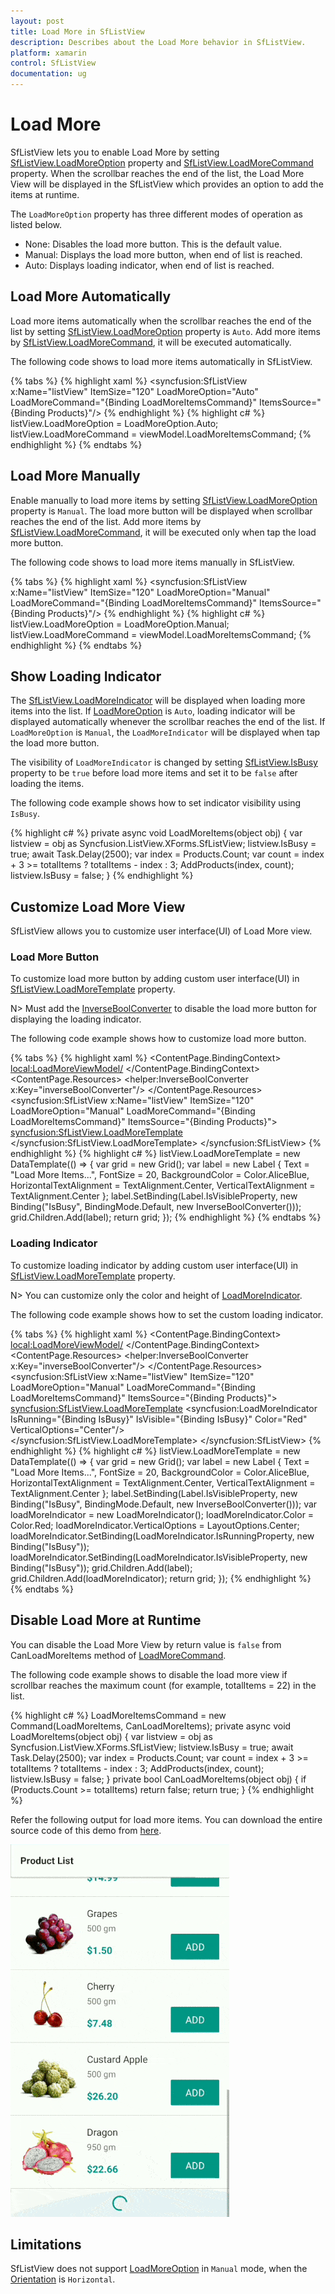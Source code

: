 ```yaml
---
layout: post
title: Load More in SfListView
description: Describes about the Load More behavior in SfListView.
platform: xamarin
control: SfListView
documentation: ug
---
```

# Load More

SfListView lets you to enable Load More by setting [SfListView.LoadMoreOption](https://help.syncfusion.com/cr/cref_files/xamarin/sflistview/Syncfusion.SfListView.XForms~Syncfusion.ListView.XForms.SfListView~LoadMoreOption.html) property and [SfListView.LoadMoreCommand](https://help.syncfusion.com/cr/cref_files/xamarin/sflistview/Syncfusion.SfListView.XForms~Syncfusion.ListView.XForms.SfListView~LoadMoreCommand.html) property. When the scrollbar reaches the end of the list, the Load More View will be displayed in the SfListView which provides an option to add the items at runtime. 

The `LoadMoreOption` property has three different modes of operation as listed below.
* None: Disables the load more button. This is the default value.
* Manual: Displays the load more button, when end of list is reached.
* Auto: Displays loading indicator, when end of list is reached.

## Load More Automatically

Load more items automatically when the scrollbar reaches the end of the list by setting [SfListView.LoadMoreOption](https://help.syncfusion.com/cr/cref_files/xamarin/sflistview/Syncfusion.SfListView.XForms~Syncfusion.ListView.XForms.SfListView~LoadMoreOption.html) property is `Auto`. Add more items by [SfListView.LoadMoreCommand](https://help.syncfusion.com/cr/cref_files/xamarin/sflistview/Syncfusion.SfListView.XForms~Syncfusion.ListView.XForms.SfListView~LoadMoreCommand.html), it will be executed automatically.

The following code shows to load more items automatically in SfListView.

{% tabs %}
{% highlight xaml %}
<syncfusion:SfListView x:Name="listView"
                 ItemSize="120"
                 LoadMoreOption="Auto"
                 LoadMoreCommand="{Binding LoadMoreItemsCommand}"
                 ItemsSource="{Binding Products}"/>
{% endhighlight %}
{% highlight c# %}
listView.LoadMoreOption = LoadMoreOption.Auto;
listView.LoadMoreCommand = viewModel.LoadMoreItemsCommand;
{% endhighlight %}
{% endtabs %}

## Load More Manually

Enable manually to load more items by setting [SfListView.LoadMoreOption](https://help.syncfusion.com/cr/cref_files/xamarin/sflistview/Syncfusion.SfListView.XForms~Syncfusion.ListView.XForms.SfListView~LoadMoreOption.html) property is `Manual`. The load more button will be displayed when scrollbar reaches the end of the list. Add more items by [SfListView.LoadMoreCommand](https://help.syncfusion.com/cr/cref_files/xamarin/sflistview/Syncfusion.SfListView.XForms~Syncfusion.ListView.XForms.SfListView~LoadMoreCommand.html), it will be executed only when tap the load more button. 

The following code shows to load more items manually in SfListView.

{% tabs %}
{% highlight xaml %}
<syncfusion:SfListView x:Name="listView"
                 ItemSize="120"
                 LoadMoreOption="Manual"
                 LoadMoreCommand="{Binding LoadMoreItemsCommand}"
                 ItemsSource="{Binding Products}"/>
{% endhighlight %}
{% highlight c# %}
listView.LoadMoreOption = LoadMoreOption.Manual;
listView.LoadMoreCommand = viewModel.LoadMoreItemsCommand;
{% endhighlight %}
{% endtabs %}

## Show Loading Indicator

The [SfListView.LoadMoreIndicator](https://help.syncfusion.com/cr/cref_files/xamarin/sflistview/Syncfusion.SfListView.XForms~Syncfusion.ListView.XForms.LoadMoreIndicator.html) will be displayed when loading more items into the list. If [LoadMoreOption](https://help.syncfusion.com/cr/cref_files/xamarin/sflistview/Syncfusion.SfListView.XForms~Syncfusion.ListView.XForms.SfListView~LoadMoreOption.html) is `Auto`, loading indicator will be displayed automatically whenever the scrollbar reaches the end of the list. If `LoadMoreOption` is `Manual`, the `LoadMoreIndicator` will be displayed when tap the load more button. 
   
The visibility of `LoadMoreIndicator` is changed by setting [SfListView.IsBusy](https://help.syncfusion.com/cr/cref_files/xamarin/sflistview/Syncfusion.SfListView.XForms~Syncfusion.ListView.XForms.SfListView~IsBusy.html) property to be `true` before load more items and set it to be `false` after loading the items. 

The following code example shows how to set indicator visibility using `IsBusy`.

{% highlight c# %}
private async void LoadMoreItems(object obj)
{
    var listview = obj as Syncfusion.ListView.XForms.SfListView;
    listview.IsBusy = true;
    await Task.Delay(2500);
    var index = Products.Count;
    var count = index + 3 >= totalItems ? totalItems - index : 3;
    AddProducts(index, count);
    listview.IsBusy = false;
}
{% endhighlight %}

## Customize Load More View

SfListView allows you to customize user interface(UI) of Load More view.

### Load More Button

To customize load more button by adding custom user interface(UI) in [SfListView.LoadMoreTemplate](https://help.syncfusion.com/cr/cref_files/xamarin/sflistview/Syncfusion.SfListView.XForms~Syncfusion.ListView.XForms.SfListView~LoadMoreTemplate.html) property. 

N> Must add the [InverseBoolConverter](https://help.syncfusion.com/cr/cref_files/xamarin/sflistview/Syncfusion.SfListView.XForms~Syncfusion.ListView.XForms.Helpers.InverseBoolConverter.html) to disable the load more button for displaying the loading indicator.

The following code example shows how to customize load more button.

{% tabs %}
{% highlight xaml %}
<ContentPage xmlns="http://xamarin.com/schemas/2014/forms"
             xmlns:x="http://schemas.microsoft.com/winfx/2009/xaml"
             x:Class="Sample.MainPage"
             xmlns:helper="clr-namespace:Syncfusion.ListView.XForms.Helpers;assembly=Syncfusion.SfListView.XForms"
             xmlns:syncfusion="clr-namespace:Syncfusion.ListView.XForms;assembly=Syncfusion.SfListView.XForms">
    <ContentPage.BindingContext>
        <local:LoadMoreViewModel/>
    </ContentPage.BindingContext>
    <ContentPage.Resources>
        <ResourceDictionary>
            <helper:InverseBoolConverter x:Key="inverseBoolConverter"/>
        </ResourceDictionary>
    </ContentPage.Resources>
    <syncfusion:SfListView x:Name="listView" 
                           ItemSize="120"
                           LoadMoreOption="Manual"
                           LoadMoreCommand="{Binding LoadMoreItemsCommand}"
                           ItemsSource="{Binding Products}">
        <syncfusion:SfListView.LoadMoreTemplate>
            <DataTemplate>
                <Grid>
                    <Label Text="Load More Items..." TextColor="Black" HorizontalTextAlignment="Center" VerticalTextAlignment="Center" IsVisible="{Binding IsBusy, Converter={StaticResource inverseBoolConverter}}" />
                </Grid>
            </DataTemplate>
        </syncfusion:SfListView.LoadMoreTemplate>
    </syncfusion:SfListView>
</ContentPage>
{% endhighlight %}
{% highlight c# %}
        listView.LoadMoreTemplate = new DataTemplate(() =>
              {
                  var grid = new Grid();
                  var label = new Label
                  {
                      Text = "Load More Items...",
                      FontSize = 20,
                      BackgroundColor = Color.AliceBlue,
                      HorizontalTextAlignment = TextAlignment.Center,
                      VerticalTextAlignment = TextAlignment.Center
                  };
                  label.SetBinding(Label.IsVisibleProperty, new Binding("IsBusy", BindingMode.Default, new InverseBoolConverter()));
                  grid.Children.Add(label);
                  return grid;
              });
{% endhighlight %}
{% endtabs %}

### Loading Indicator

To customize loading indicator by adding custom user interface(UI) in [SfListView.LoadMoreTemplate](https://help.syncfusion.com/cr/cref_files/xamarin/sflistview/Syncfusion.SfListView.XForms~Syncfusion.ListView.XForms.SfListView~LoadMoreTemplate.html) property.

N> You can customize only the color and height of [LoadMoreIndicator](https://help.syncfusion.com/cr/cref_files/xamarin/sflistview/Syncfusion.SfListView.XForms~Syncfusion.ListView.XForms.LoadMoreIndicator.html).

The following code example shows how to set the custom loading indicator.

{% tabs %}
{% highlight xaml %}
<ContentPage xmlns="http://xamarin.com/schemas/2014/forms"
             xmlns:x="http://schemas.microsoft.com/winfx/2009/xaml"
             x:Class="Sample.MainPage"
             xmlns:helper="clr-namespace:Syncfusion.ListView.XForms.Helpers;assembly=Syncfusion.SfListView.XForms"
             xmlns:syncfusion="clr-namespace:Syncfusion.ListView.XForms;assembly=Syncfusion.SfListView.XForms">
    <ContentPage.BindingContext>
        <local:LoadMoreViewModel/>
    </ContentPage.BindingContext>
    <ContentPage.Resources>
        <ResourceDictionary>
            <helper:InverseBoolConverter x:Key="inverseBoolConverter"/>
        </ResourceDictionary>
    </ContentPage.Resources>
    <syncfusion:SfListView x:Name="listView" 
                           ItemSize="120"
                           LoadMoreOption="Manual"
                           LoadMoreCommand="{Binding LoadMoreItemsCommand}"
                           ItemsSource="{Binding Products}">
        <syncfusion:SfListView.LoadMoreTemplate>
            <DataTemplate>
                <Grid>
                    <Label Text="Load More Items..." TextColor="Black" HorizontalTextAlignment="Center" VerticalTextAlignment="Center" IsVisible="{Binding IsBusy, Converter={StaticResource inverseBoolConverter}}" />
                    <syncfusion:LoadMoreIndicator IsRunning="{Binding IsBusy}" IsVisible="{Binding IsBusy}" Color="Red" VerticalOptions="Center"/>                             
                </Grid>
            </DataTemplate>
        </syncfusion:SfListView.LoadMoreTemplate>
    </syncfusion:SfListView>
</ContentPage>
{% endhighlight %}
{% highlight c# %}
           listView.LoadMoreTemplate = new DataTemplate(() =>
              {
                  var grid = new Grid();
                  var label = new Label
                  {
                      Text = "Load More Items...",
                      FontSize = 20,
                      BackgroundColor = Color.AliceBlue,
                      HorizontalTextAlignment = TextAlignment.Center,
                      VerticalTextAlignment = TextAlignment.Center
                  };
                  label.SetBinding(Label.IsVisibleProperty, new Binding("IsBusy", BindingMode.Default, new InverseBoolConverter()));
                  var loadMoreIndicator = new LoadMoreIndicator();
                  loadMoreIndicator.Color = Color.Red;
                  loadMoreIndicator.VerticalOptions = LayoutOptions.Center;
                  loadMoreIndicator.SetBinding(LoadMoreIndicator.IsRunningProperty, new Binding("IsBusy"));
                  loadMoreIndicator.SetBinding(LoadMoreIndicator.IsVisibleProperty, new Binding("IsBusy"));
                  grid.Children.Add(label);
                  grid.Children.Add(loadMoreIndicator);
                  return grid;
              });
{% endhighlight %}
{% endtabs %}

## Disable Load More at Runtime

You can disable the Load More View by return value is `false` from  CanLoadMoreItems method of [LoadMoreCommand](https://help.syncfusion.com/cr/cref_files/xamarin/sflistview/Syncfusion.SfListView.XForms~Syncfusion.ListView.XForms.SfListView~LoadMoreCommand.html).

The following code example shows to disable the load more view if scrollbar reaches the maximum count (for example, totalItems = 22) in the list.

{% highlight c# %}
LoadMoreItemsCommand = new Command<object>(LoadMoreItems, CanLoadMoreItems);
private async void LoadMoreItems(object obj)
{
    var listview = obj as Syncfusion.ListView.XForms.SfListView;
    listview.IsBusy = true;
    await Task.Delay(2500);
    var index = Products.Count;
    var count = index + 3 >= totalItems ? totalItems - index : 3;
    AddProducts(index, count);
    listview.IsBusy = false;
}
private bool CanLoadMoreItems(object obj)
{
    if (Products.Count >= totalItems)
        return false;
    return true;
}
{% endhighlight %}

Refer the following output for load more items. You can download the entire source code of this demo from [here](http://www.syncfusion.com/downloads/support/directtrac/general/ze/Load_More978576440.zip).

![](SfListView_images/SfListView-LoadMore.gif)

## Limitations

SfListView does not support [LoadMoreOption](https://help.syncfusion.com/cr/cref_files/xamarin/sflistview/Syncfusion.SfListView.XForms~Syncfusion.ListView.XForms.SfListView~LoadMoreOption.html) in `Manual` mode, when the [Orientation](https://help.syncfusion.com/cr/cref_files/xamarin/sflistview/Syncfusion.SfListView.XForms~Syncfusion.ListView.XForms.Orientation.html) is `Horizontal`.

